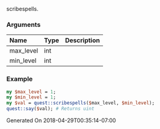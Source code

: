 scribespells.
### Arguments
**Name**|**Type**|**Description**
:---|:---|:---
max_level|int|
min_level|int|

### Example

```perl
my $max_level = 1;
my $min_level = 1;
my $val = quest::scribespells($max_level, $min_level);
quest::say($val); # Returns uint
```


Generated On 2018-04-29T00:35:14-07:00